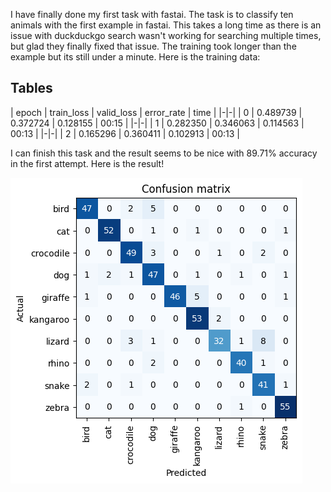 I have finally done my first task with fastai. The task is to classify ten animals with the first example in fastai. This takes a long time as there is an issue with duckduckgo search wasn't working for searching multiple times, but glad they finally fixed that issue.
The training took longer than the example but its still under a minute. Here is the training data:
## Tables

| epoch |	train_loss	| valid_loss	| error_rate	| time |
|-|-|
| 0	| 0.489739	| 0.372724	| 0.128155	| 00:15 |
|-|-|
| 1	| 0.282350	| 0.346063	| 0.114563	| 00:13 |
|-|-|
| 2	| 0.165296	| 0.360411	| 0.102913	| 00:13 |

I can finish this task and the result seems to be nice with 89.71% accuracy in the first attempt. 
Here is the result!

![Image of confusion matrix](/images/confusion_matrix.png)
